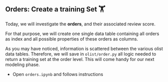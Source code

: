 ## Orders: Create a training Set 🏋️‍

Today, we will investigate the **orders**, and their associated review score.

For that purpose, we will create one single data table containing all orders as index and all possible properties of these orders as columns.

As you may have noticed, information is scattered between the various olist data tables. Therefore, we will save in `olist/order.py` all logic needed to return a training set at the order level. This will come handy for our next modeling phase.

- Open `orders.ipynb` and follows instructions
